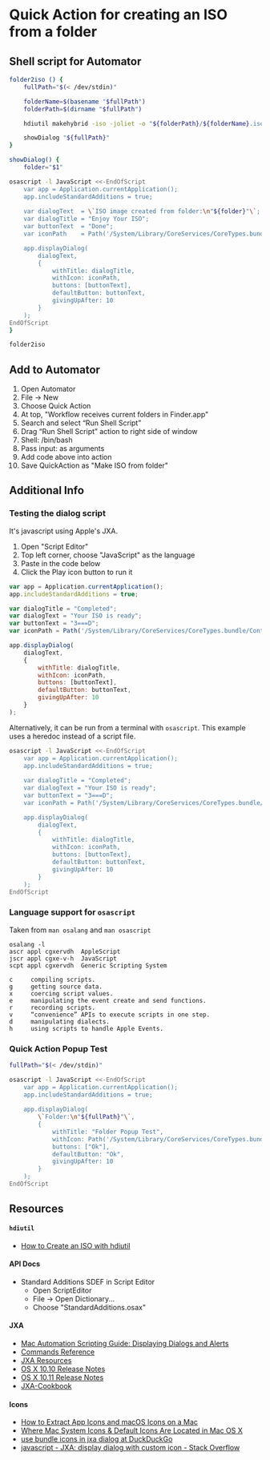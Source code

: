 # Quick Action for creating an ISO from a folder

## Shell script for Automator

```sh
folder2iso () {
    fullPath="$(< /dev/stdin)"

    folderName=$(basename "$fullPath")
    folderPath=$(dirname "$fullPath")

    hdiutil makehybrid -iso -joliet -o "${folderPath}/${folderName}.iso" "${fullPath}"

    showDialog "${fullPath}"
}

showDialog() {
    folder="$1"

osascript -l JavaScript <<-EndOfScript
    var app = Application.currentApplication();
    app.includeStandardAdditions = true;
 
    var dialogText  = \`ISO image created from folder:\n"${folder}"\`;
    var dialogTitle = "Enjoy Your ISO";
    var buttonText  = "Done";
    var iconPath    = Path('/System/Library/CoreServices/CoreTypes.bundle/Contents/Resources/CDAudioVolumeIcon.icns');

    app.displayDialog(
        dialogText,
        {
            withTitle: dialogTitle,
            withIcon: iconPath,
            buttons: [buttonText],
            defaultButton: buttonText,
            givingUpAfter: 10
        }
    );
EndOfScript
}

folder2iso
```

## Add to Automator

1. Open Automator
1. File -> New
1. Choose Quick Action
1. At top, "Workflow receives current folders in Finder.app"
1. Search and select “Run Shell Script”
1. Drag “Run Shell Script” action to right side of window
1. Shell: /bin/bash
1. Pass input: as arguments
1. Add code above into action
1. Save QuickAction as "Make ISO from folder"

## Additional Info

### Testing the dialog script

It's javascript using Apple's JXA. 

1. Open "Script Editor"
1. Top left corner, choose "JavaScript" as the language
1. Paste in the code below
1. Click the Play icon button to run it

```javascript
var app = Application.currentApplication();
app.includeStandardAdditions = true;

var dialogTitle = "Completed";
var dialogText = "Your ISO is ready";
var buttonText = "3===D";
var iconPath = Path('/System/Library/CoreServices/CoreTypes.bundle/Contents/Resources/CDAudioVolumeIcon.icns');

app.displayDialog(
    dialogText,
    {
        withTitle: dialogTitle,
        withIcon: iconPath,
        buttons: [buttonText],
        defaultButton: buttonText,
        givingUpAfter: 10
    }
);
```

Alternatively, it can be run from a terminal with `osascript`. This example uses a heredoc instead of a script file.

```sh
osascript -l JavaScript <<-EndOfScript
    var app = Application.currentApplication();
    app.includeStandardAdditions = true;
 
    var dialogTitle = "Completed";
    var dialogText = "Your ISO is ready";
    var buttonText = "3===D";
    var iconPath = Path('/System/Library/CoreServices/CoreTypes.bundle/Contents/Resources/CDAudioVolumeIcon.icns');

    app.displayDialog(
        dialogText,
        {
            withTitle: dialogTitle,
            withIcon: iconPath,
            buttons: [buttonText],
            defaultButton: buttonText,
            givingUpAfter: 10
        }
    );
EndOfScript
```

### Language support for `osascript`

Taken from `man osalang` and `man osascript`

```text
osalang -l
ascr appl cgxervdh  AppleScript
jscr appl cgxe-v-h  JavaScript
scpt appl cgxervdh  Generic Scripting System
       
c     compiling scripts.
g     getting source data.
x     coercing script values.
e     manipulating the event create and send functions.
r     recording scripts.
v     “convenience” APIs to execute scripts in one step.
d     manipulating dialects.
h     using scripts to handle Apple Events.
```

### Quick Action Popup Test

```sh
fullPath="$(< /dev/stdin)"

osascript -l JavaScript <<-EndOfScript
    var app = Application.currentApplication();
    app.includeStandardAdditions = true;
 
    app.displayDialog(
        \`Folder:\n"${fullPath}"\`,
        {
            withTitle: "Folder Popup Test",
            withIcon: Path('/System/Library/CoreServices/CoreTypes.bundle/Contents/Resources/ErasingIcon.icns');,
            buttons: ["Ok"],
            defaultButton: "Ok",
            givingUpAfter: 10
        }
    );
EndOfScript
```

## Resources

#### `hdiutil`
* [How to Create an ISO with hdiutil](https://osxdaily.com/2012/03/16/create-iso-images-from-the-command-line/)

#### API Docs
* Standard Additions SDEF in Script Editor
    * Open ScriptEditor
    * File -> Open Dictionary...
    * Choose "StandardAdditions.osax"

#### JXA

* [Mac Automation Scripting Guide: Displaying Dialogs and Alerts](https://developer.apple.com/library/archive/documentation/LanguagesUtilities/Conceptual/MacAutomationScriptingGuide/DisplayDialogsandAlerts.html)
* [Commands Reference](https://developer.apple.com/library/archive/documentation/AppleScript/Conceptual/AppleScriptLangGuide/reference/ASLR_cmds.html#//apple_ref/doc/uid/TP40000983-CH216-SW12)
* [JXA Resources](https://apple-dev.groups.io/g/jxa/wiki/3202)
* [OS X 10.10 Release Notes](https://developer.apple.com/library/archive/releasenotes/InterapplicationCommunication/RN-JavaScriptForAutomation/Articles/OSX10-10.html#//apple_ref/doc/uid/TP40014508-CH109-SW1)
* [OS X 10.11 Release Notes](https://developer.apple.com/library/archive/releasenotes/InterapplicationCommunication/RN-JavaScriptForAutomation/Articles/OSX10-11.html#//apple_ref/doc/uid/TP40014508-CH110-SW1)
* [JXA-Cookbook](https://github.com/JXA-Cookbook/JXA-Cookbook)

#### Icons

* [How to Extract App Icons and macOS Icons on a Mac](https://www.makeuseof.com/how-to-extract-app-icons-mac/)
* [Where Mac System Icons & Default Icons Are Located in Mac OS X](https://osxdaily.com/2014/07/27/mac-os-x-system-icons-location/)
* [use bundle icons in jxa dialog at DuckDuckGo](https://duckduckgo.com/?q=use+bundle+icons+in+jxa+dialog&t=brave&ia=web)
* [javascript - JXA: display dialog with custom icon - Stack Overflow](https://stackoverflow.com/questions/43966613/jxa-display-dialog-with-custom-icon)

